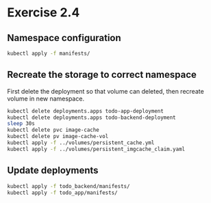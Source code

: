 # Exercise 2.4

## Namespace configuration

```sh
kubectl apply -f manifests/
```

## Recreate the storage to correct namespace

First delete the deployment so that volume can deleted, then recreate volume in new namespace.

```sh
kubectl delete deployments.apps todo-app-deployment
kubectl delete deployments.apps todo-backend-deployment
sleep 30s
kubectl delete pvc image-cache
kubectl delete pv image-cache-vol
kubectl apply -f ../volumes/persistent_cache.yml
kubectl apply -f ../volumes/persistent_imgcache_claim.yaml
```

## Update deployments

```sh
kubectl apply -f todo_backend/manifests/
kubectl apply -f todo_app/manifests/

```
